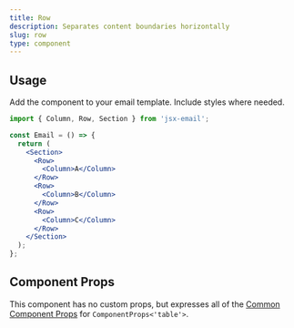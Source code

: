 ```yaml
---
title: Row
description: Separates content boundaries horizontally
slug: row
type: component
---
```


<!--@include: @/include/header.md-->

<!--@include: @/include/install.md-->

## Usage

Add the component to your email template. Include styles where needed.

```jsx
import { Column, Row, Section } from 'jsx-email';

const Email = () => {
  return (
    <Section>
      <Row>
        <Column>A</Column>
      </Row>
      <Row>
        <Column>B</Column>
      </Row>
      <Row>
        <Column>C</Column>
      </Row>
    </Section>
  );
};
```

## Component Props

This component has no custom props, but expresses all of the [Common Component Props](https://react.dev/reference/react-dom/components/common) for `ComponentProps<'table'>`.
